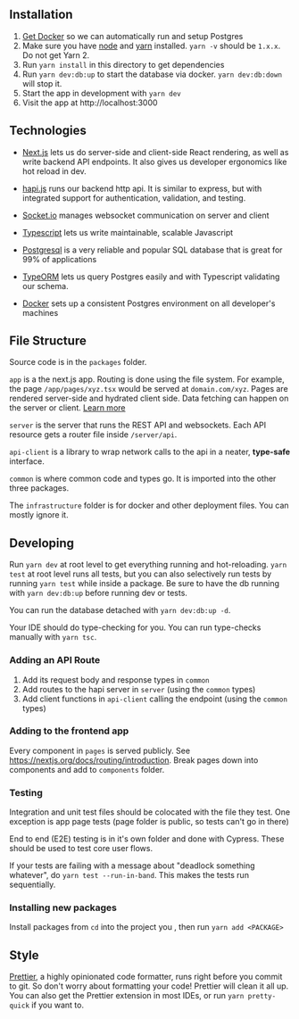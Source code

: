 ## Installation

1. [Get Docker](https://docs.docker.com/get-docker/) so we can automatically run and setup Postgres
2. Make sure you have [node](https://nodejs.org/en/download/) and [yarn](https://classic.yarnpkg.com/en/docs/install) installed. `yarn -v` should be `1.x.x`. Do not get Yarn 2.
3. Run `yarn install` in this directory to get dependencies
4. Run `yarn dev:db:up` to start the database via docker. `yarn dev:db:down` will stop it.
5. Start the app in development with `yarn dev`
6. Visit the app at http://localhost:3000

## Technologies

- [Next.js](https://nextjs.org/docs/getting-started) lets us do server-side and client-side React rendering, as well as write backend API endpoints. It also gives us developer ergonomics like hot reload in dev.

- [hapi.js](https://hapi.dev) runs our backend http api. It is similar to express, but with integrated support for authentication, validation, and testing.

- [Socket.io](https://socket.io/docs/) manages websocket communication on server and client

- [Typescript](https://www.typescriptlang.org/docs/home.html) lets us write maintainable, scalable Javascript

- [Postgresql](https://www.postgresql.org/docs/11/index.html) is a very reliable and popular SQL database that is great for 99% of applications

- [TypeORM](https://typeorm.io/) lets us query Postgres easily and with Typescript validating our schema.

- [Docker](https://www.docker.com/products/docker-desktop) sets up a consistent Postgres environment on all developer's machines

## File Structure

Source code is in the `packages` folder.

`app` is a the next.js app. Routing is done using the file system. For example, the page `/app/pages/xyz.tsx` would be served at `domain.com/xyz`. Pages are rendered server-side and hydrated client side. Data fetching can happen on the server or client. [Learn more](https://nextjs.org/docs/basic-features/data-fetching)

`server` is the server that runs the REST API and websockets. Each API resource gets a router file inside `/server/api`.

`api-client` is a library to wrap network calls to the api in a neater, **type-safe** interface.

`common` is where common code and types go. It is imported into the other three packages.

The `infrastructure` folder is for docker and other deployment files. You can mostly ignore it.

## Developing

Run `yarn dev` at root level to get everything running and hot-reloading. `yarn test` at root level runs all tests, but you can also selectively run tests by running `yarn test` while inside a package. Be sure to have the db running with `yarn dev:db:up` before running dev or tests.

You can run the database detached with `yarn dev:db:up -d`.

Your IDE should do type-checking for you. You can run type-checks manually with `yarn tsc`.

### Adding an API Route

1. Add its request body and response types in `common`
2. Add routes to the hapi server in `server` (using the `common` types)
3. Add client functions in `api-client` calling the endpoint (using the `common` types)

### Adding to the frontend app

Every component in `pages` is served publicly. See https://nextjs.org/docs/routing/introduction. Break pages down into components and add to `components` folder.

### Testing

Integration and unit test files should be colocated with the file they test. One exception is app page tests (page folder is public, so tests can't go in there)

End to end (E2E) testing is in it's own folder and done with Cypress. These should be used to test core user flows.

If your tests are failing with a message about "deadlock something whatever", do `yarn test --run-in-band`. This makes the tests run sequentially.

### Installing new packages

Install packages from `cd` into the project you , then run `yarn add <PACKAGE>`

## Style

[Prettier](https://prettier.io/), a highly opinionated code formatter, runs right before you commit to git. So don't worry about formatting your code! Prettier will clean it all up. You can also get the Prettier extension in most IDEs, or run `yarn pretty-quick` if you want to.

